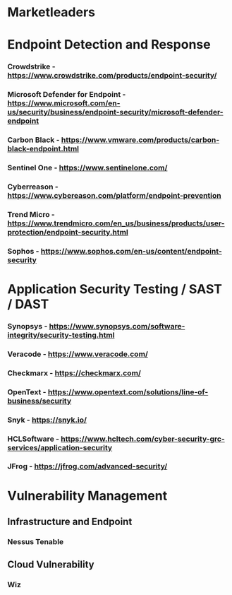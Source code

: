 # Marketleaders

# Endpoint Detection and Response

###  Crowdstrike - https://www.crowdstrike.com/products/endpoint-security/
###  Microsoft Defender for Endpoint - https://www.microsoft.com/en-us/security/business/endpoint-security/microsoft-defender-endpoint
###  Carbon Black - https://www.vmware.com/products/carbon-black-endpoint.html
###  Sentinel One - https://www.sentinelone.com/
###  Cyberreason - https://www.cybereason.com/platform/endpoint-prevention
###  Trend Micro - https://www.trendmicro.com/en_us/business/products/user-protection/endpoint-security.html
###  Sophos - https://www.sophos.com/en-us/content/endpoint-security


# Application Security Testing / SAST / DAST 

###  Synopsys - https://www.synopsys.com/software-integrity/security-testing.html
###  Veracode - https://www.veracode.com/
###  Checkmarx - https://checkmarx.com/
###  OpenText - https://www.opentext.com/solutions/line-of-business/security
###  Snyk - https://snyk.io/
###  HCLSoftware - https://www.hcltech.com/cyber-security-grc-services/application-security
###  JFrog - https://jfrog.com/advanced-security/


#  Vulnerability Management

## Infrastructure and Endpoint
### Nessus Tenable

## Cloud Vulnerability
### Wiz
